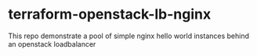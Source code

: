 # terraform-openstack-lb-nginx

This repo demonstrate a pool of simple nginx hello world instances behind an openstack loadbalancer
